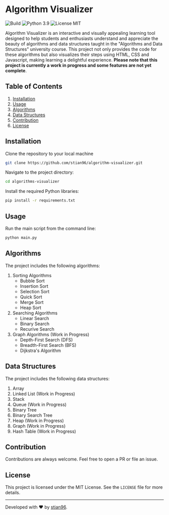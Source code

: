 # Algorithm Visualizer

![Build](https://img.shields.io/badge/Build-Passing-green) 
![Python 3.9](https://img.shields.io/badge/Python-3.9-blue) 
![License MIT](https://img.shields.io/badge/License-MIT-orange)

Algorithm Visualizer is an interactive and visually appealing learning tool designed to help students and enthusiasts understand and appreciate the beauty of algorithms and data structures taught in the "Algorithms and Data Structures" university course. This project not only provides the code for these algorithms but also visualizes their steps using HTML, CSS and Javascript, making learning a delightful experience. **Please note that this project is currently a work in progress and some features are not yet complete**.

## Table of Contents

1. [Installation](#installation)
2. [Usage](#usage)
3. [Algorithms](#algorithms)
4. [Data Structures](#data-structures)
5. [Contribution](#contribution)
6. [License](#license)

## Installation

Clone the repository to your local machine
```bash
git clone https://github.com/stian96/algorithm-visualizer.git
```

Navigate to the project directory:
```bash
cd algorithms-visualizer
```

Install the required Python libraries:
```bash
pip install -r requirements.txt
```

## Usage
Run the main script from the command line:
```bash
python main.py
```

## Algorithms
The project includes the following algorithms:

1. Sorting Algorithms
   - Bubble Sort
   - Insertion Sort
   - Selection Sort
   - Quick Sort
   - Merge Sort
   - Heap Sort
2. Searching Algorithms
   - Linear Search
   - Binary Search
   - Recurive Search
3. Graph Algorithms (Work in Progress)
   - Depth-First Search (DFS)
   - Breadth-First Search (BFS)
   - Dijkstra's Algorithm
 

## Data Structures

The project includes the following data structures:

1. Array
2. Linked List (Work in Progress)
3. Stack
4. Queue (Work in Progress)
5. Binary Tree
6. Binary Search Tree
7. Heap (Work in Progress)
8. Graph (Work in Progress)
9. Hash Table (Work in Progress)

## Contribution

Contributions are always welcome. Feel free to open a PR or file an issue. 

## License

This project is licensed under the MIT License. See the `LICENSE` file for more details.

---

Developed with ❤️ by [stian96](https://github.com/stian96).

